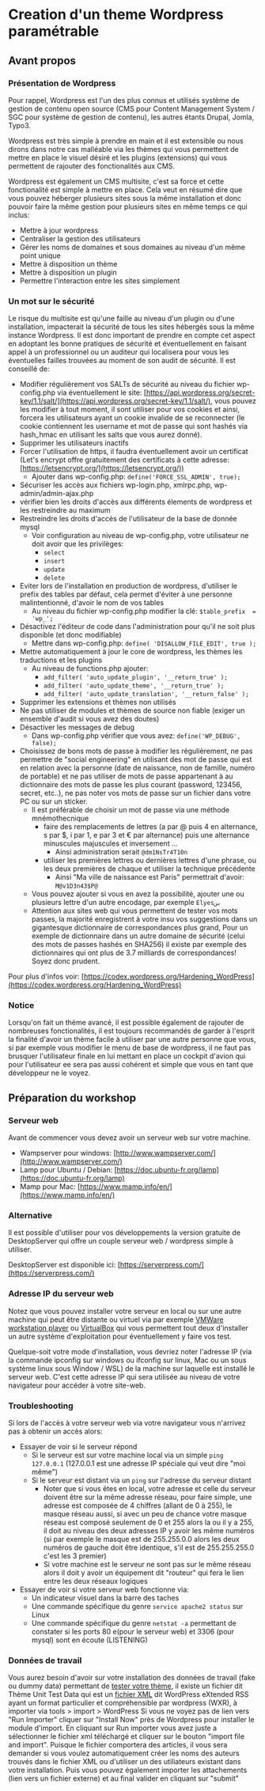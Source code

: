 # Creation d'un theme Wordpress paramétrable

## Avant propos

### Présentation de Wordpress
Pour rappel, Wordpress est l'un des plus connus et utilisés système de gestion de contenu open source (CMS pour Content Management System / SGC pour système de gestion de contenu), les autres étants Drupal, Jomla, Typo3.

Wordpress est très simple à prendre en main et il est extensible ou nous dirons dans notre cas malléable via les thèmes qui vous permettent de mettre en place le visuel désiré et les plugins (extensions) qui vous permettent de rajouter des fonctionalités aux CMS.

Wordpress est également un CMS multisite, c'est sa force et cette fonctionalité est simple à mettre en place. Cela veut en résumé dire que vous pouvez héberger plusieurs sites sous la même installation et donc pouvoir faire la même gestion pour plusieurs sites en même temps ce qui inclus:

- Mettre à jour wordpress
- Centraliser la gestion des utilisateurs
- Gérer les noms de domaines et sous domaines au niveau d'un même point unique
- Mettre à disposition un thème
- Mettre à disposition un plugin
- Permettre l'interaction entre les sites simplement

### Un mot sur le sécurité

Le risque du multisite est qu'une faille au niveau d'un plugin ou d'une installation, impacterait la sécurité de tous les sites hébergés sous la même instance Wordpress.
Il est donc important de prendre en compte cet aspect en adoptant les bonne pratiques de sécurité et éventuellement en faisant appel à un professionnel ou un auditeur qui localisera pour vous les éventuelles failles trouvées au moment de son audit de sécurité.
Il est conseillé de:

- Modifier régulièrement vos SALTs de sécurité au niveau du fichier wp-config.php via éventuellement le site: [https://api.wordpress.org/secret-key/1.1/salt/](https://api.wordpress.org/secret-key/1.1/salt/), vous pouvez les modifier à tout moment, il sont utiliser pour vos cookies et ainsi, forcera les utilisateurs ayant un cookie invalide de se reconnecter (le cookie contiennent les username et mot de passe qui sont hashés via hash_hmac en utilisant les salts que vous aurez donné).
- Supprimer les utilisateurs inactifs
- Forcer l'utilisation de https, il faudra éventuellement avoir un certificat (Let's encrypt offre gratuitement des certificats à cette adresse: [https://letsencrypt.org/](https://letsencrypt.org/))
    - Ajouter dans wp-config.php: `define('FORCE_SSL_ADMIN', true);`
- Sécuriser les accès aux fichiers wp-login.php, xmlrpc.php, wp-admin/admin-ajax.php
- vérifier bien les droits d'accès aux différents élements de wordpress et les restreindre au maximum 
- Restreindre les droits d'accès de l'utilisateur de la base de donnée mysql
    - Voir configuration au niveau de wp-config.php, votre utilisateur ne doit avoir que les privilèges:
        - `select`
        - `insert`
        - `update`
        - `delete`
- Eviter lors de l'installation en production de wordpress, d'utiliser le prefix des tables par défaut, cela permet d'éviter à une personne malintentionné, d'avoir le nom de vos tables
    - Au niveau du fichier wp-config.php modifier la clé: `$table_prefix  = 'wp_';`
- Désactivez l'éditeur de code dans l'administration pour qu'il ne soit plus disponible (et donc modifiable)
    - Mettre dans wp-config.php: `define( 'DISALLOW_FILE_EDIT', true );`
- Mettre automatiquement à jour le core de wordpress, les thèmes les traductions et les plugins
    - Au niveau de functions.php ajouter:
        - `add_filter( 'auto_update_plugin', '__return_true' );`
        - `add_filter( 'auto_update_theme', '__return_true' );`
        - `add_filter( 'auto_update_translation', '__return_false' );`
- Supprimer les extensions et thèmes non utilisés
- Ne pas utiliser de modules et thèmes de source non fiable (exiger un ensemble d'audit si vous avez des doutes)
- Désactiver les messages de debug 
    - Dans wp-config.php vérifier que vous avez: `define('WP_DEBUG', false);`
- Choisissez de bons mots de passe à modifier les régulièrement, ne pas permettre de "social engineering" en utilisant des mot de passe qui est en relation avec la personne (date de naissance, non de famille, numéro de portable) et ne pas utiliser de mots de passe appartenant à au dictionnaire des mots de passe les plus courant (password, 123456, secret, etc..), ne pas noter vos mots de passe sur un fichier dans votre PC ou sur un sticker.
    - Il est préférable de choisir un mot de passe via une méthode mnémothecnique 
        - faire des remplacements de lettres (a par @ puis 4 en alternance, s par $, i par 1, e par 3 et € par alternance) puis une alternance minuscules majuscules et inversement ...
            - Ainsi administration serait `@dm1NsTr4T10n`
        - utiliser les premières lettres ou dernières lettres d'une phrase, ou les deux premières de chaque et utiliser la technique précédente
            - Ainsi "Ma ville de naissance est Paris" permettrait d'avoir: `M@v1D3n43$P@`
    - Vous pouvez ajouter si vous en avez la possibilité, ajouter une ou plusieurs lettre d'un autre encodage, par exemple `Elyesبن` 
    - Attention aux sites web qui vous permettent de tester vos mots passes, la majorité enregistrent à votre insu vos suggestions dans un gigantesque dictionnaire de correspondances plus grand, Pour un exemple de dictionnaire dans un autre domaine de sécurité (celui des mots de passes hashés en SHA256) il existe par exemple des dictionnaires qui ont plus de 3.7 milliards de correspondances! Soyez donc prudent.

Pour plus d'infos voir: [https://codex.wordpress.org/Hardening_WordPress](https://codex.wordpress.org/Hardening_WordPress)

### Notice
 
Lorsqu'on fait un thème avancé, il est possible également de rajouter de nombreuses fonctionalités, il est toujours recommandés de garder à l'esprit la finalité d'avoir un thème facile à utiliser par une autre personne que vous, si par exemple vous modifier le menu de base de wordpress, il ne faut pas brusquer l'utilisateur finale en lui mettant en place un cockpit d'avion qui pour l'utilisateur ee sera pas aussi cohérent et simple que vous en tant que développeur ne le voyez.

## Préparation du workshop

### Serveur web

Avant de commencer vous devez avoir un serveur web sur votre machine.

- Wampserver pour windows: [http://www.wampserver.com/](http://www.wampserver.com/)
- Lamp pour Ubuntu / Debian: [https://doc.ubuntu-fr.org/lamp](https://doc.ubuntu-fr.org/lamp)
- Mamp pour Mac: [https://www.mamp.info/en/](https://www.mamp.info/en/)

### Alternative

Il est possible d'utiliser pour vos développements la version gratuite de DesktopServer qui offre un couple serveur web / wordpress simple à utiliser.

DesktopServer est disponible ici: [https://serverpress.com/](https://serverpress.com/)

### Adresse IP du serveur web

Notez que vous pouvez installer votre serveur en local ou sur une autre machine qui peut être distante ou virtuel via par exemple [VMWare workstation player](https://www.vmware.com/products/workstation-player.html) ou [VirtualBox](https://www.virtualbox.org/) qui vous permettent tout deux d'installer un autre système d'exploitation pour éventuellement y faire vos test.

Quelque-soit votre mode d'installation, vous devriez noter l'adresse IP (via la commande ipconfig sur windows ou ifconfig sur linux, Mac ou un sous système linux sous Window / WSL) de la machine sur laquelle est installé le serveur web. C'est cette adresse IP qui sera utilisée au niveau de votre navigateur pour accéder à votre site-web.

### Troubleshooting

Si lors de l'accès à votre serveur web via votre navigateur vous n'arrivez pas à obtenir un accès alors:

- Essayer de voir si le serveur répond
    - Si le serveur est sur votre machine local via un simple `ping 127.0.0.1` (127.0.0.1 est une adresse IP spéciale qui veut dire "moi même")
    - Si le serveur est distant via un `ping` sur l'adresse du serveur distant
        - Noter que si vous êtes en local, votre adresse et celle du serveur doivent être sur la même adresse réseau, pour faire simple, une adresse est composée de 4 chiffres (allant de 0 à 255), le masque réseau aussi, si avec un peu de chance votre masque réseau est composé seulement de 0 et 255 alors la ou il y a 255, il doit au niveau des deux adresses IP y avoir les même numéros (si par exemple le masque est de 255.255.0.0 alors les deux numéros de gauche doit être identique, s'il est de 255.255.255.0 c'est les 3 premier)
        - Si votre machine est le serveur ne sont pas sur le même réseau alors il doit y avoir un équipement dit "routeur" qui fera le lien entre les deux réseaux logiques
- Essayer de voir si votre serveur web fonctionne via:
    - Un indicateur visuel dans la barre des taches
    - Une commande spécifique du genre `service apache2 status` sur Linux
    - Une commande spécifique du genre `netstat -a` permettant de constater si les ports 80 e(pour le serveur web) et 3306 (pour mysql) sont en écoute (LISTENING)


### Données de travail

Vous aurez besoin d'avoir sur votre installation des données de travail (fake ou dummy data) permettant de [tester votre thème](https://codex.wordpress.org/Theme_Development#Theme_Testing_Process), il existe un fichier dit Thème Unit Test Data qui est un [fichier XML](https://raw.githubusercontent.com/WPTRT/theme-unit-test/master/themeunittestdata.wordpress.xml) dit WordPress eXtended RSS ayant un format particulier et compréhensible par wordpress (WXR), à importer via tools > import > WordPress Si vous ne voyez pas de lien vers "Run Importer" cliquer sur "Install Now" près de Wordpress pour installer le module d'import.
En cliquant sur Run importer vous avez juste a sélectionner le fichier xml téléchargé et cliquer sur le bouton "import file and import". Puisque le fichier comportera des articles, il vous sera demander si vous voulez automatiquement créer les noms des auteurs trouvés dans le fichier XML ou d'utiliser un des utiliateurs existant dans votre installation. Puis vous pouvez également importer les attachements (lien vers un fichier externe) et au final valider en cliquant sur "submit"



